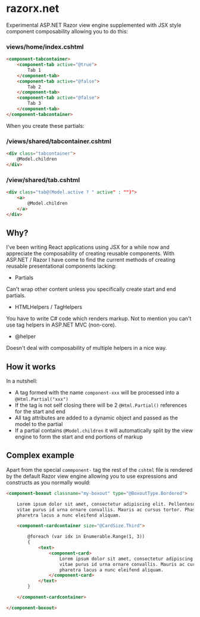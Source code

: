 # razorx.net

Experimental ASP.NET Razor view engine supplemented with JSX style component composability allowing you to do this:

### views/home/index.cshtml

```html
<component-tabcontainer>
    <component-tab active="@true">
        Tab 1
    </component-tab>
    <component-tab active="@false">
        Tab 2
    </component-tab>
    <component-tab active="@false">
        Tab 3
    </component-tab>
</component-tabcontainer>
```

When you create these partials:

### /views/shared/tabcontainer.cshtml

```html
<div class="tabcontainer">
    @Model.children
</div>
```

### /view/shared/tab.cshtml
```html
<div class="tab@(Model.active ? " active" : "")">
    <a>
        @Model.children
    </a>
</div>
```

## Why?

I've been writing React applications using JSX for a while now and appreciate the composability of creating reusable components. With ASP.NET / Razor I have come to find the current methods of creating reusable presentational components lacking:

- Partials

Can't wrap other content unless you specifically create start and end partials.

- HTMLHelpers / TagHelpers

You have to write C# code which renders markup. Not to mention you can't use tag helpers in ASP.NET MVC (non-core).

- @helper

Doesn't deal with composability of multiple helpers in a nice way.

## How it works

In a nutshell:

- A tag formed with the name `component-xxx` will be processed into a `@Html.Partial("xxx")`
- If the tag is not self closing there will be 2 `@Html.Partial()` references for the start and end
- All tag attributes are added to a dynamic object and passed as the model to the partial
- If a partial contains `@Model.children` it will automatically split by the view engine to form the start and end portions of markup

## Complex example

Apart from the special `commponent-` tag the rest of the `cshtml` file is rendered by the default Razor view engine allowing you to use expressions and constructs as you normally would:

```html
<component-boxout classname="my-boxout" type="@BoxoutType.Bordered">

    Lorem ipsum dolor sit amet, consectetur adipiscing elit. Pellentesque
    vitae purus id urna ornare convallis. Mauris ac cursus tortor. Phasellus
    pharetra lacus a nunc eleifend aliquam.

    <component-cardcontainer size="@CardSize.Third">

        @foreach (var idx in Enumerable.Range(1, 3))
        {
            <text>
                <component-card>
                    Lorem ipsum dolor sit amet, consectetur adipiscing elit. Pellentesque
                    vitae purus id urna ornare convallis. Mauris ac cursus tortor. Phasellus
                    pharetra lacus a nunc eleifend aliquam.
                </component-card>
            </text>
        }

    </component-cardcontainer>

</component-boxout>
```
